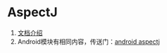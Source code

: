 # AspectJ

1. [文档介绍](https://www.php.cn/manual/view/21709.html)
2. Android模块有相同内容，传送门：[android aspectj](/android/4.android_framework/2.%E5%AE%9E%E7%94%A8%E6%8A%80%E6%9C%AF/1.Hook/2.%E6%8F%92%E6%A1%A9/3.AspectJ/)
